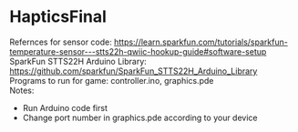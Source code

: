 # HapticsFinal
Refernces for sensor code: https://learn.sparkfun.com/tutorials/sparkfun-temperature-sensor---stts22h-qwiic-hookup-guide#software-setup<br />
SparkFun STTS22H Arduino Library: https://github.com/sparkfun/SparkFun_STTS22H_Arduino_Library<br />
Programs to run for game: controller.ino, graphics.pde<br />
Notes:
- Run Arduino code first
- Change port number in graphics.pde according to your device
